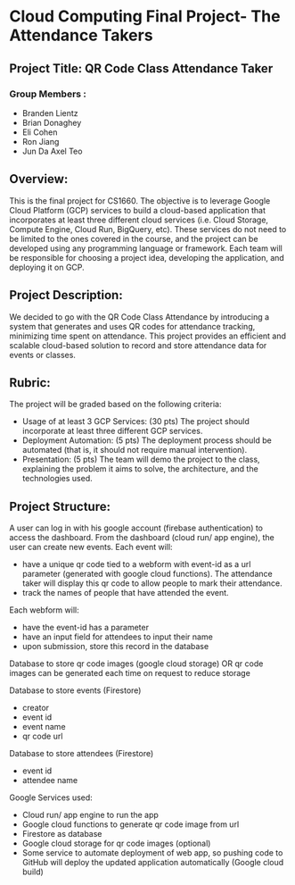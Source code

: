 # Cloud Computing Final Project- The Attendance Takers
## Project Title: QR Code Class Attendance Taker
### Group Members :
 - Branden Lientz
 - Brian Donaghey
 - Eli Cohen
 - Ron Jiang
 - Jun Da Axel Teo
 ## Overview:
 This is the final project for CS1660. The objective is to leverage Google Cloud Platform (GCP) services to build a
 cloud-based application that incorporates at least three different cloud services (i.e. Cloud Storage, Compute Engine,
 Cloud Run, BigQuery, etc). These services do not need to be limited to the ones covered in the course, and the
 project can be developed using any programming language or framework.
 Each team will be responsible for choosing a project idea, developing the application, and deploying it on GCP.
## Project Description:
 We decided to go with the QR Code Class Attendance by introducing a system that generates and uses QR codes for
 attendance tracking, minimizing time spent on attendance. This project provides an efficient and scalable
 cloud-based solution to record and store attendance data for events or classes.
 ## Rubric:
 The project will be graded based on the following criteria:
 - Usage of at least 3 GCP Services: (30 pts) The project should incorporate at least three different GCP services.
 - Deployment Automation: (5 pts) The deployment process should be automated (that is, it should not require manual
 intervention).
 - Presentation: (5 pts) The team will demo the project to the class, explaining the problem it aims to solve, the
 architecture, and the technologies used.
## Project Structure:
 A user can log in with his google account (firebase authentication) to access the dashboard.
 From the dashboard (cloud run/ app engine), the user can create new events.
 Each event will:
 - have a unique qr code tied to a webform with event-id as a url parameter (generated with google cloud functions).
 The attendance taker will display this qr code to allow people to mark their attendance.
 - track the names of people that have attended the event.

Each webform will:
 - have the event-id has a parameter
 - have an input field for attendees to input their name
 - upon submission, store this record in the database
 
Database to store qr code images (google cloud storage) OR qr code images can be generated each time on request to reduce storage

Database to store events (Firestore)
 - creator
 - event id
 - event name
 - qr code url

Database to store attendees (Firestore)
 - event id
 - attendee name

Google Services used:
 - Cloud run/ app engine to run the app
 - Google cloud functions to generate qr code image from url
 - Firestore as database
 - Google cloud storage for qr code images (optional)
 - Some service to automate deployment of web app, so pushing code to GitHub will deploy the updated application
 automatically (Google cloud build)
